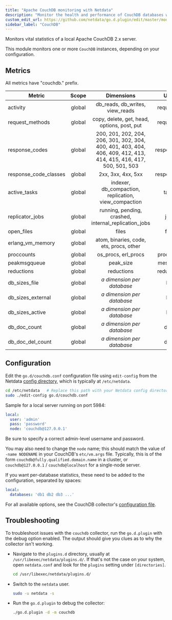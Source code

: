 ```yaml
---
title: "Apache CouchDB monitoring with Netdata"
description: "Monitor the health and performance of CouchDB databases with zero configuration, per-second metric granularity, and interactive visualizations."
custom_edit_url: https://github.com/netdata/go.d.plugin/edit/master/modules/couchdb/README.md
sidebar_label: "CouchDB"
---
```




Monitors vital statistics of a local Apache CouchDB 2.x server.

This module monitors one or more `CouchDB` instances, depending on your configuration.

## Metrics

All metrics have "couchdb." prefix.

| Metric                | Scope  |                                                    Dimensions                                                     |    Units    |
|-----------------------|:------:|:-----------------------------------------------------------------------------------------------------------------:|:-----------:|
| activity              | global |                                          db_reads, db_writes, view_reads                                          | requests/s  |
| request_methods       | global |                                    copy, delete, get, head, options, post, put                                    | requests/s  |
| response_codes        | global | 200, 201, 202, 204, 206, 301, 302, 304, 400, 401, 403, 404, 406, 409, 412, 413, 414, 415, 416, 417, 500, 501, 503 | responses/s |
| response_code_classes | global |                                                2xx, 3xx, 4xx, 5xx                                                 | responses/s |
| active_tasks          | global |                               indexer, db_compaction, replication, view_compaction                                |    tasks    |
| replicator_jobs       | global |                               running, pending, crashed, internal_replication_jobs                                |    jobs     |
| open_files            | global |                                                       files                                                       |    files    |
| erlang_vm_memory      | global |                                      atom, binaries, code, ets, procs, other                                      |      B      |
| proccounts            | global |                                                os_procs, erl_procs                                                |  processes  |
| peakmsgqueue          | global |                                                     peak_size                                                     |  messages   |
| reductions            | global |                                                    reductions                                                     | reductions  |
| db_sizes_file         | global |                                          <i>a dimension per database</i>                                          |     KiB     |
| db_sizes_external     | global |                                          <i>a dimension per database</i>                                          |     KiB     |
| db_sizes_active       | global |                                          <i>a dimension per database</i>                                          |     KiB     |
| db_doc_count          | global |                                          <i>a dimension per database</i>                                          |    docs     |
| db_doc_del_count      | global |                                          <i>a dimension per database</i>                                          |    docs     |

## Configuration

Edit the `go.d/couchdb.conf` configuration file using `edit-config` from the
Netdata [config directory](/docs/configure/nodes), which is typically at `/etc/netdata`.

```bash
cd /etc/netdata   # Replace this path with your Netdata config directory, if different
sudo ./edit-config go.d/couchdb.conf
```

Sample for a local server running on port 5984:

```yaml
local:
  user: 'admin'
  pass: 'password'
  node: 'couchdb@127.0.0.1'
```

Be sure to specify a correct admin-level username and password.

You may also need to change the `node` name; this should match the value of `-name NODENAME` in your
CouchDB's `etc/vm.args` file. Typically, this is of the form `couchdb@fully.qualified.domain.name` in a cluster,
or `couchdb@127.0.0.1` / `couchdb@localhost` for a single-node server.

If you want per-database statistics, these need to be added to the configuration, separated by spaces:

```yaml
local:
  databases: 'db1 db2 db3 ...'
```

For all available options, see the CouchDB
collector's [configuration file](https://github.com/netdata/go.d.plugin/blob/master/config/go.d/couchdb.conf).

## Troubleshooting

To troubleshoot issues with the `couchdb` collector, run the `go.d.plugin` with the debug option enabled. The output
should give you clues as to why the collector isn't working.

- Navigate to the `plugins.d` directory, usually at `/usr/libexec/netdata/plugins.d/`. If that's not the case on
  your system, open `netdata.conf` and look for the `plugins` setting under `[directories]`.

  ```bash
  cd /usr/libexec/netdata/plugins.d/
  ```

- Switch to the `netdata` user.

  ```bash
  sudo -u netdata -s
  ```

- Run the `go.d.plugin` to debug the collector:

  ```bash
  ./go.d.plugin -d -m couchdb
  ```
